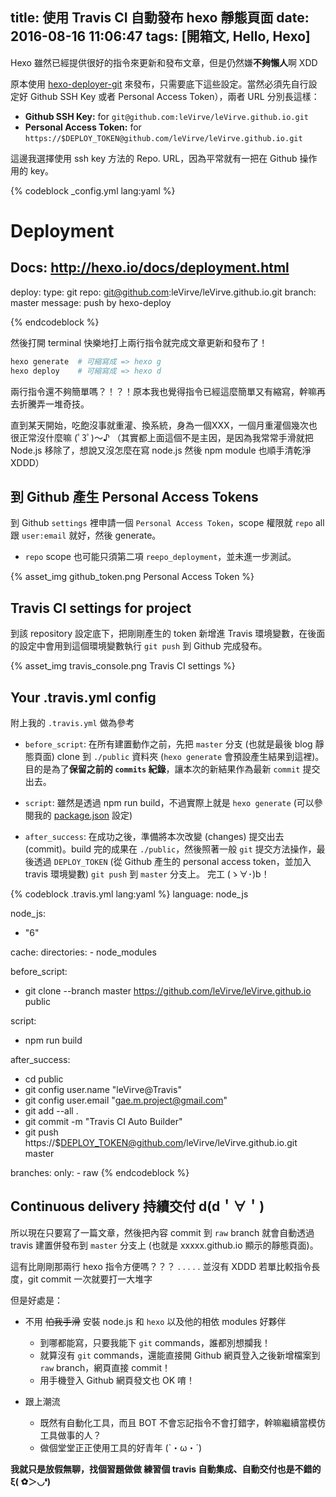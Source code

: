 title: 使用 Travis CI 自動發布 hexo 靜態頁面
date: 2016-08-16 11:06:47
tags: [開箱文, Hello, Hexo]
---

Hexo 雖然已經提供很好的指令來更新和發布文章，但是仍然嫌**不夠懶人**啊 XDD

原本使用 [hexo-deployer-git](https://github.com/hexojs/hexo-deployer-git) 來發布，只需要底下這些設定。當然必須先自行設定好 Github SSH Key 或者 Personal Access Token），兩者 URL 分別長這樣：
- **Github SSH Key:** for `git@github.com:leVirve/leVirve.github.io.git`
- **Personal Access Token:** for `https://$DEPLOY_TOKEN@github.com/leVirve/leVirve.github.io.git`

這邊我選擇使用 ssh key 方法的 Repo. URL，因為平常就有一把在 Github 操作用的 key。

{% codeblock _config.yml lang:yaml %}
# Deployment
## Docs: http://hexo.io/docs/deployment.html

deploy:
  type: git
  repo: git@github.com:leVirve/leVirve.github.io.git
  branch: master
  message: push by hexo-deploy

{% endcodeblock %}

然後打開 terminal 快樂地打上兩行指令就完成文章更新和發布了！

```bash
hexo generate  # 可縮寫成 => hexo g
hexo deploy    # 可縮寫成 => hexo d
```

兩行指令還不夠簡單嗎？！？！原本我也覺得指令已經這麼簡單又有縮寫，幹嘛再去折騰弄一堆奇技。

<!--more-->
直到某天開始，吃飽沒事就重灌、換系統，身為一個XXX，一個月重灌個幾次也很正常沒什麼嘛 (ﾟ3ﾟ)～♪
（其實都上面這個不是主因，是因為我常常手滑就把 Node.js 移除了，想說又沒怎麼在寫 node.js 然後 npm module 也順手清乾淨 XDDD）


## 到 Github 產生 Personal Access Tokens

到 Github `settings` 裡申請一個 `Personal Access Token`，scope 權限就 `repo` all 跟 `user:email` 就好，然後 generate。
  * `repo` scope 也可能只須第二項 `reepo_deployment`，並未進一步測試。

{% asset_img github_token.png Personal Access Token %}

## Travis CI settings for project

到該 repository 設定底下，把剛剛產生的 token 新增進 Travis 環境變數，在後面的設定中會用到這個環境變數執行 `git push` 到 Github 完成發布。

{% asset_img travis_console.png Travis CI settings %}


## Your .travis.yml config

附上我的 `.travis.yml` 做為參考

- `before_script`: 在所有建置動作之前，先把 `master` 分支 (也就是最後 blog 靜態頁面) clone 到 `./public` 資料夾 (`hexo generate` 會預設產生結果到這裡)。目的是為了**保留之前的 `commits` 紀錄**，讓本次的新結果作為最新 `commit` 提交出去。

- `script`: 雖然是透過 npm run build，不過實際上就是 `hexo generate` (可以參閱我的 [package.json](https://github.com/leVirve/leVirve.github.io/blob/raw/package.json#L9) 設定)

- `after_success`: 在成功之後，準備將本次改變 (changes) 提交出去 (commit)。build 完的成果在 `./public`，然後照著一般 `git` 提交方法操作，最後透過 `DEPLOY_TOKEN` (從 Github 產生的 personal access token，並加入 travis 環境變數) `git push` 到 `master` 分支上。 完工 (ゝ∀･)b！

{% codeblock .travis.yml lang:yaml %}
language: node_js

node_js:
  - "6"

cache:
  directories:
    - node_modules

before_script:
  - git clone --branch master https://github.com/leVirve/leVirve.github.io public

script:
  - npm run build

after_success:
  - cd public
  - git config user.name "leVirve@Travis" 
  - git config user.email "gae.m.project@gmail.com"
  - git add --all .
  - git commit -m "Travis CI Auto Builder"
  - git push https://$DEPLOY_TOKEN@github.com/leVirve/leVirve.github.io.git master

branches:
  only:
    - raw
{% endcodeblock %}

## Continuous delivery 持續交付 d(d＇∀＇)

所以現在只要寫了一篇文章，然後把內容 commit 到 `raw` branch 就會自動透過 travis 建置併發布到 `master` 分支上 (也就是 xxxxx.github.io 顯示的靜態頁面)。

這有比剛剛那兩行 hexo 指令方便嗎？？？
.
.
.
.
.
並沒有 XDDD 若單比較指令長度，git commit 一次就要打一大堆字

但是好處是：
- 不用 ~~怕我手滑~~ 安裝 node.js 和 `hexo` 以及他的相依 modules 好夥伴
  - 到哪都能寫，只要我能下 `git` commands，誰都別想攔我！
  - 就算沒有 `git` commands，還能直接開 Github 網頁登入之後新增檔案到 `raw` branch，網頁直接 commit！
  - 用手機登入 Github 網頁發文也 OK 唷！

- 跟上潮流
  - 既然有自動化工具，而且 BOT 不會忘記指令不會打錯字，幹嘛繼續當模仿工具做事的人？
  - 做個堂堂正正使用工具的好青年 (`・ω・´)

**我就只是放假無聊，找個習題做做 練習個 travis 自動集成、自動交付也是不錯的 ξ( ✿＞◡❛)**
